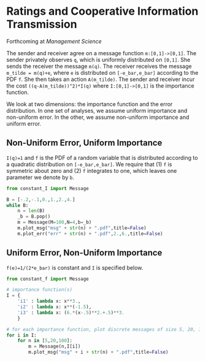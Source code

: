 # Ratings and Cooperative Information Transmission

Forthcoming at *Management Science*

The sender and receiver agree on a message function `m:[0,1]->[0,1]`. The sender privately observes `q`, which is uniformly distributed on `[0,1]`. She sends the receiver the message `m(q)`. The receiver receives the message `m_tilde = m(q)+e`, where `e` is distributed on `[-e_bar,e_bar]` according to the PDF `f`. She then takes an action `A(m_tilde)`. The sender and receiver incur the cost `((q-A(m_tilde))^2)*I(q)` where `I:[0,1]->[0,1]` is the importance function. 

We look at two dimensions: the importance function and the error distribution. In one set of analyses, we assume uniform importance and non-uniform error. In the other, we assume non-uniform importance and uniform error. 

## Non-Uniform Error, Uniform Importance

`I(q)=1` and `f` is the PDF of a random variable that is distributed according to a quadratic distribution on `[-e_bar,e_bar]`. We require that (1) `f` is symmetric about zero and (2) `f` integrates to one, which leaves one parameter we denote by `b`.


```python
from constant_I import Message

B = [-.2,-.1,0.,1.,2.,4.]
while B:
    n = len(B)
    _b = B.pop()
    m = Message(M=100,N=4,b=_b)
    m.plot_msg("msg" + str(n) + ".pdf",title=False)
    m.plot_err("err" + str(n) + ".pdf",2.,6.,title=False)
```

## Uniform Error, Non-Uniform Importance

`f(e)=1/(2*e_bar)` is constant and `I` is specified below.

```python
from constant_f import Message

# importance function(s)
I = {
    'i1' : lambda x: x**3., 
    'i2' : lambda x: x**(-1.5),
    'i3' : lambda x: (6.*(x-.5)**2.+.5)**3.
    }

# for each importance function, plot discrete messages of size 5, 20, 100 
for i in I:
    for n in [5,20,100]:
        m = Message(n,I[i])
        m.plot_msg("msg" + i + str(n) + ".pdf",title=False)
```
